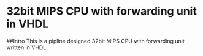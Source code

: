 # 32bit MIPS CPU with forwarding unit in VHDL

##Intro
This is a pipline designed 32bit MIPS CPU with forwarding unit written in VHDL
